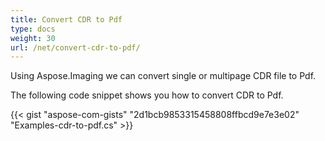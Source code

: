 ```yaml
---
title: Convert CDR to Pdf
type: docs
weight: 30
url: /net/convert-cdr-to-pdf/
---
```


Using Aspose.Imaging we can convert single or multipage CDR file to Pdf.

The following code snippet shows you how to convert CDR to Pdf.

{{< gist "aspose-com-gists" "2d1bcb9853315458808ffbcd9e7e3e02" "Examples-cdr-to-pdf.cs" >}}
